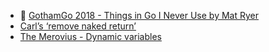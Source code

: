 - 🎥 [GothamGo 2018 - Things in Go I Never Use by Mat Ryer](https://www.youtube.com/watch?v=5DVV36uqQ4E )
- [Carl’s ‘remove naked return’](https://github.com/golang/go/issues/21291)
- [The Merovius - Dynamic variables](https://blog.merovius.de/posts/2017-08-14-why-context-value-matters-and-how-to-improve-it/)
